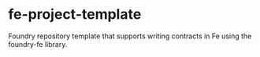 # fe-project-template
Foundry repository template that supports writing contracts in Fe using the foundry-fe library.
